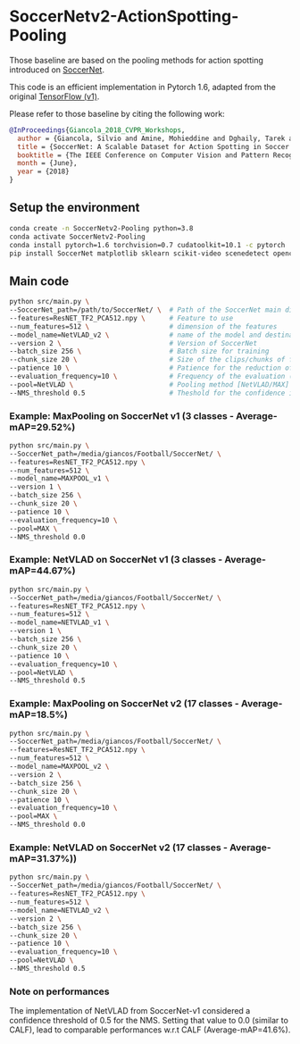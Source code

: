# SoccerNetv2-ActionSpotting-Pooling

Those baseline are based on the pooling methods for action spotting introduced on [SoccerNet](http://openaccess.thecvf.com/content_cvpr_2018_workshops/papers/w34/Giancola_SoccerNet_A_Scalable_CVPR_2018_paper.pdf).

This code is an efficient implementation in Pytorch 1.6, adapted from the original [TensorFlow (v1)](https://github.com/SilvioGiancola/SoccerNet-code).

Please refer to those baseline by citing the following work:

```bibtex
@InProceedings{Giancola_2018_CVPR_Workshops,
  author = {Giancola, Silvio and Amine, Mohieddine and Dghaily, Tarek and Ghanem, Bernard},
  title = {SoccerNet: A Scalable Dataset for Action Spotting in Soccer Videos},
  booktitle = {The IEEE Conference on Computer Vision and Pattern Recognition (CVPR) Workshops},
  month = {June},
  year = {2018}
}
```

## Setup the environment

```bash
conda create -n SoccerNetv2-Pooling python=3.8
conda activate SoccerNetv2-Pooling
conda install pytorch=1.6 torchvision=0.7 cudatoolkit=10.1 -c pytorch
pip install SoccerNet matplotlib sklearn scikit-video scenedetect opencv-python==4.4.0.46
```

## Main code

```bash
python src/main.py \
--SoccerNet_path=/path/to/SoccerNet/ \  # Path of the SoccerNet main directory where the features are stored
--features=ResNET_TF2_PCA512.npy \      # Feature to use
--num_features=512 \                    # dimension of the features
--model_name=NetVLAD_v2 \               # name of the model and destination for the resutls
--version 2 \                           # Version of SoccerNet
--batch_size 256 \                      # Batch size for training
--chunk_size 20 \                       # Size of the clips/chunks of frames in second
--patience 10 \                         # Patience for the reduction of the LR
--evaluation_frequency=10 \             # Frequency of the evaluation (for classification of clips)
--pool=NetVLAD \                        # Pooling method [NetVLAD/MAX]
--NMS_threshold 0.5                     # Theshold for the confidence in NMS
```

### Example: MaxPooling on SoccerNet v1 (3 classes - Average-mAP=29.52%)

```bash
python src/main.py \
--SoccerNet_path=/media/giancos/Football/SoccerNet/ \
--features=ResNET_TF2_PCA512.npy \
--num_features=512 \
--model_name=MAXPOOL_v1 \
--version 1 \
--batch_size 256 \
--chunk_size 20 \
--patience 10 \
--evaluation_frequency=10 \
--pool=MAX \
--NMS_threshold 0.0
```

### Example: NetVLAD on SoccerNet v1 (3 classes - Average-mAP=44.67%)

```bash
python src/main.py \
--SoccerNet_path=/media/giancos/Football/SoccerNet/ \
--features=ResNET_TF2_PCA512.npy \
--num_features=512 \
--model_name=NETVLAD_v1 \
--version 1 \
--batch_size 256 \
--chunk_size 20 \
--patience 10 \
--evaluation_frequency=10 \
--pool=NetVLAD \
--NMS_threshold 0.5
```

### Example: MaxPooling on SoccerNet v2 (17 classes - Average-mAP=18.5%)

```bash
python src/main.py \
--SoccerNet_path=/media/giancos/Football/SoccerNet/ \
--features=ResNET_TF2_PCA512.npy \
--num_features=512 \
--model_name=MAXPOOL_v2 \
--version 2 \
--batch_size 256 \
--chunk_size 20 \
--patience 10 \
--evaluation_frequency=10 \
--pool=MAX \
--NMS_threshold 0.0
```

### Example: NetVLAD on SoccerNet v2 (17 classes - Average-mAP=31.37%))

```bash
python src/main.py \
--SoccerNet_path=/media/giancos/Football/SoccerNet/ \
--features=ResNET_TF2_PCA512.npy \
--num_features=512 \
--model_name=NETVLAD_v2 \
--version 2 \
--batch_size 256 \
--chunk_size 20 \
--patience 10 \
--evaluation_frequency=10 \
--pool=NetVLAD \
--NMS_threshold 0.5
```

### Note on performances

The implementation of NetVLAD from SoccerNet-v1 considered a confidence threshold of 0.5 for the NMS.
Setting that value to 0.0 (similar to CALF), lead to comparable performances w.r.t CALF (Average-mAP=41.6%).
